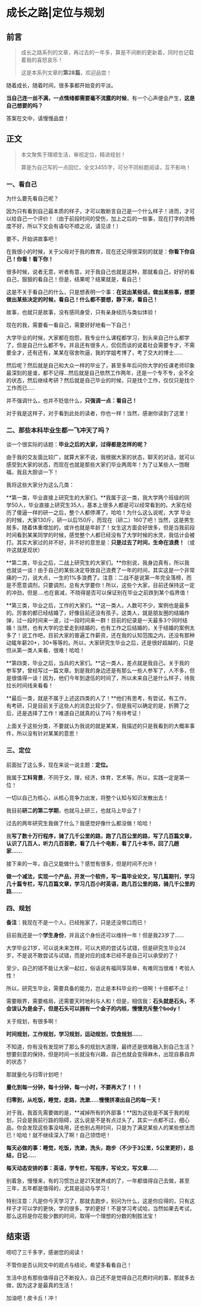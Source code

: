 

# 成长之路|定位与规划

## 前言

> 成长之路系列的文章，再过去的一年多，算是不间断的更新着，同时也记载着我的喜怒哀乐！
>
> 这是本系列文章的**第28篇**，欢迎品尝！

随着成长，随着时间，很多事都开始变的平淡。

**当自己连一丝不满，一点情绪都需要毫不流露的时候**，有一个心声便会产生，**这是自己想要的吗？**

答案在文中，请慢慢品尝！





## 正文

> 本文聚焦于理顺生活，审视定位，精进规划！
>
> 算是为自己写的一点回忆，全文3455字，可分不同标题阅读，互不影响！



### 一、看自己

为什么要先看自己呢？

因为只有看到自己最本质的样子，才可以敢断言自己是一个什么样子！进而，才可以给自己一个评价！（由于前段时间的受伤，加上之后的一些事，现在打字的流畅度不好，所以下文会有语句不顺之况，请见谅！）

要不，开始讲故事吧！

在我很小的时候，关于父母对于我的教育，现在还记得很深刻的就是：**你看下你自己！你看！看下你！**

很多时候，说者无意，听者有意，对于我自己也就是这种，那就看自己，好好的看自己，狠狠的看自己！但是，结果呢？结果就是，看自己！

这是不关于看自己的什么，只是想表明一个事：**在说出某些话，做出某些事，想要做出某些决定的时候，看自己！什么都不要想，静下来，看自己！**

故事，也就只是故事，没有感同身受，只有亲身经历与类似体验！

现在的我，需要看一看自己，需要好好地看一下自己！

大学毕业的时候，大家都在抱怨，我专业什么课程都学习，到头来自己什么都学了，但是自己什么都不专。并且还有很多人，侃侃而谈的说着社会需要专才，不需要全才，还有还有，某某在宿舍吹逼，我的学姐考博了，考了交大的博士......

然后呢？然后就是自己和大众一样的毕业了，甚至多年后问你大学的任课老师印象最深刻的是谁，都不记得...然后就是自己依然工作两年，还是一个专不专，全不全的状态，然后继续考研？然后就是自己毕业的时候，只是找个工作，仅仅只是找个工作而已.....

并不强调什么，也并不贬低什么，**只强调一点：看自己！**

对于我是这样子，对于看到此处的读者，你也一样！当然，感谢你读到了这里！





### 二、那些本科毕业生都一飞冲天了吗？

谈一个很实际的话题：**毕业之后的大家，过得都是怎样的呢？**

由于我的交友面比较广，就算大家不说，我根据大家的状态，聊天的对话，就可以感受到大家的状态，而现在也就是那些大家们毕业两周年！为了让某些人一饱眼福，我且大胆谈一下！

我将这些大家分为这么几类：

**第一类，毕业直接上研究生的大家们。**我属于这一类，我大学两个班级的同学50人，毕业直接上研究生35人，基本上很多人都是可以经常看到的。大家在经历了傻逼一样的研一之后，整个人都停滞了，哈哈！为什么这么说呢，大学 毕业的时候，大家130斤，研一以后150斤，而现在（研二）160了吧！当然，这是男生居多。随着体重增加的，或许也就是年龄了！女生这方面会好很多，但是当我前段时间看到某某同学的时候，感觉整个人都已经没有了大学时候的水灵，我估计会被打。其实大家过的并不好，并不好的意思是：**只是过去了时间，生命在浪费！**（或许这就是现状）

**第二类，毕业之后，二战上研究生的大家们。**你别说，我身边真有，所以我也就谈一谈！由于自己的某些决定导致自己浪费了一年的时间，其实这是一个非常痛的一刀，说大点，一生的1%多浪费了。注意：二战不是说第一年完全落榜，而是不愿意调剂，只要调剂，总有大学要你！所以，这些个大家，目前还保持这一定的冲劲，但是....也在衰减，不晓得是否可以保证别在毕业之前跌到某个临界值！

**第三类，毕业之后，工作的大家们。**这一类人，人数可不少，案例也是最多的。厉害的都已经结婚了，好像目前还没有孩子。这类人，就是朋友圈的结婚炸弹，过一段时间来一波，过一段时间来一群！目前的纪录是一天最多3个同时结婚！当然，也有大学的恋爱走到结婚的，也有工作之后结婚的，关于结婚的案例太多了！说工作吧，目前大家的普遍工作薪资，还在我的认知范围之内，还没有那种动辄年薪20+，30+等等的。所以，大家研究生毕业之后，还是很好超越的，只是但从第一类人来看，很难！哈哈！

**第四类，毕业之后，当兵的大家们。**这一类人，差点就是我自己。关于我的参军梦，曾经写过一篇文章。到是我的身边还是有那么一些人参军了，人不多，但是很值得一谈！因为，他们今年到退伍的时间了，所以未来自己是什么样子，待我拉长时间线来看看！

**最后一类，就是不属于上述这四类的人了！**他们有思考，有尝试，有工作，有考研，只是目前关于这些人的消息比较少了，但是我可以确定的是，折腾了之后，还是选择了工作！难道自己就真的认了吗？有待考证！

上面关于这些分类，不要就认为我说的就是某某，我描述的只是我看到的大概率事件，所以没有针对某某的意思！





### 三、定位

前面扯了这么多，现在来说一说主题：**定位。**

我属于**工科背景**，不同于文，理，经济，体育，艺术等。所以，实践一定是第一位！

一切以自己为核心，从核心竞争力出发，将整个认知与知识发散出去！

我目前**研二的第二学期**，也就马上研三，也就马上毕业了！

过去的两年研究生我做了什么？我感觉好像什么都没做！哈哈！

我**写了数十万行程序，骑了几千公里的路，跑了几百公里的路，写了几百篇文章，认识了几百人，听力几百首歌，看了几十个电影，看了几十本书，回了几趟家......**

接下来的一年，自己又能做什么？感觉有很多，但是时间不允许！

**做一个减法，实现一个产品，开发一个软件，写一篇毕业论文，写几篇期刊，学习几十篇专栏，写几百篇文章，学习几百小时英语，跑几百公里的路，骑几千公里的路......**





### 四、规划

**备注**：我现在不是一个人，已经拖家了，只是还没带口而已！

目前我还是一个**学生身份**，并且这个身份还可以维持一年！但是我23岁了......

大学毕业21岁，可以说未来怎样，可以大把的尝试与试错，但是研究生毕业24岁，不是说不敢尝试与试错，而是对应的成本已经不是自己可以承受的了！

至少，自己的错不能让大家一起扛，俗话说有福同享简单，有难同当很难！考验人性！

所以，研究生毕业，需要具备的能力，岂止是本科毕业的一倍啊！十倍都不止！

需要眼界，需要格局，还需要天时地利与人和！但是，相信我：**石头就是石头，不会误认为是金子，但是石头可以拥有一个金子的内核，慢慢充斥整个body！**

关于规划，有很多啊！

**时间规划，工作规划，学习规划，运动规划，饮食规划......**

不知道，你有没有发现听了那么多的规划大道理，最终还是很难融入到自己生活？想要刻意的保持，但是时间一长就没有兴趣，自己也就会变得麻木，出现自暴自弃的状态？

那就量化与归零计划吧！

**量化到每一分钟，每十分钟，每一小时，不要再大了！！！**

**归零到，从吃饭，睡觉，走路，洗漱.....慢慢拼凑出自己的每一天！**

对于我，我首先需要做的是，**减掉所有的外部事！**因为这些是不属于我的规划，只会是我前行路的阻碍，这么说是不是有点过头了，其实一点都不过，细心品，你会发现这些事没啥用，还也别占用时间，只是为了满足某些人的某些想法而已！哈哈！就不继续深入了啊！自己领悟吧！

**每天必做的事：睡觉，吃饭，洗漱，洗头，跑步（不少于3公里，5公里更好），总结，日记.....**

**每天动态安排的事：英语，学专栏，写程序，写论文，写文章......**

别着急，慢慢来，有的习惯岂止是21天就养成的了，一年都值得自己去做，甚至三年，五年都是值得的，尤其是运动与学习！

特别注意：凡是你今天学习了，那就去跑步，别问为什么，这是你应得的，只有这样子才可以学的更快，学的很多，学的更好！不是学习考试哈，当然如果去考试，那么这将是你花极少数的时间，取得一个理想的分数的制胜法宝！







## 结束语

唠叨了三千多字，感谢您的阅读！

不管你是否认同文中的观点与结论，希望多看看自己！

生活中总有那些值得自己不断投入，自己还不是觉得自己花费时间的事，那就多去做，因为这才是最真的生活！

加油吧！皮卡丘！冲！





